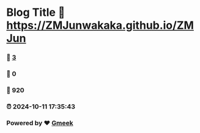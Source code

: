# Blog Title :link: https://ZMJunwakaka.github.io/ZMJun 
### :page_facing_up: [3](https://ZMJunwakaka.github.io/ZMJun/tag.html) 
### :speech_balloon: 0 
### :hibiscus: 920 
### :alarm_clock: 2024-10-11 17:35:43 
### Powered by :heart: [Gmeek](https://github.com/Meekdai/Gmeek)
